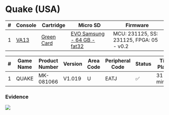 # Quake (USA)

| #   | Console                                             | Cartridge                                                                           | Micro SD                                                                                | Firmware                                 |
| --- | --------------------------------------------------- | ----------------------------------------------------------------------------------- | --------------------------------------------------------------------------------------- | ---------------------------------------- |
| 1   | [VA13](../../../../../Info/Consoles/VA13/README.md) | [Green Card](../../../../../Info/Cartridges/RetroGameParadiseStore/1.32F/README.md) | [EVO Samsung - 64 GB - fat32](../../../../../Info/SdCards/Samsung/64GB/fat32/README.md) | MCU: 231125, SS: 231125, FPGA: 05 - v0.2 |

| #   | Game Name | Product Number | Version | Area Code | Peripheral Code | Status             | Time Played |
| --- | --------- | -------------- | ------- | --------- | --------------- | ------------------ | ----------- |
| 1   | QUAKE     | MK-081066      | V1.019  | U         | EATJ            | :white_check_mark: | 31 minutes  |

### Evidence

[![](https://img.youtube.com/vi/Erz_AG1IB48/0.jpg)](https://www.youtube.com/watch?v=Erz_AG1IB48)
